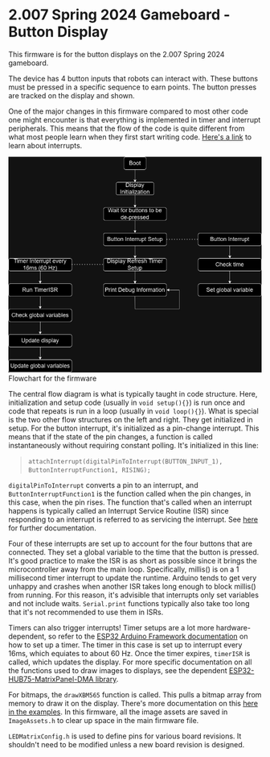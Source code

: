 # 2.007 Spring 2024 Gameboard - Button Display

This firmware is for the button displays on the 2.007 Spring 2024 gameboard. 

The device has 4 button inputs that robots can interact with. These buttons must be pressed in a specific sequence to earn points. The button presses are tracked on the display and shown. 

One of the major changes in this firmware compared to most other code one might encounter is that everything is implemented in timer and interrupt peripherals. This means that the flow of the code is quite different from what most people learn when they first start writing code. [Here's a link](https://users.ece.utexas.edu/~valvano/Volume1/E-Book/C12_Interrupts.htm) to learn about interrupts.

![](./Documentation/GameboardButtonsFlowchart.jpg)
Flowchart for the firmware

The central flow diagram is what is typically taught in code structure. Here, initialization and setup code (usually in `void setup(){}`) is run once and code that repeats is run in a loop (usually in `void loop(){}`). What is special is the two other flow structures on the left and right. They get initialized in setup. For the button interrupt, it's initialized as a pin-change interrupt. This means that if the state of the pin changes, a function is called instantaneously without requiring constant polling. It's initialized in this line:

> `attachInterrupt(digitalPinToInterrupt(BUTTON_INPUT_1), ButtonInterruptFunction1, RISING);`

`digitalPinToInterrupt` converts a pin to an interrupt, and `ButtonInterruptFunction1` is the function called when the pin changes, in this case, when the pin rises. The function that's called when an interrupt happens is typically called an Interrupt Service Routine (ISR) since responding to an interrupt is referred to as servicing the interrupt. See [here](https://docs.arduino.cc/language-reference/en/functions/external-interrupts/digitalPinToInterrupt/) for further documentation. 

Four of these interrupts are set up to account for the four buttons that are connected. They set a global variable to the time that the button is pressed. It's good practice to make the ISR is as short as possible since it brings the microcontroller away from the main loop. Specifically, millis() is on a 1 millisecond timer interrupt to update the runtime. Arduino tends to get very unhappy and crashes when another ISR takes long enough to block millis() from running. For this reason, it's advisible that interrupts only set variables and not include waits. `Serial.print` functions typically also take too long that it's not recommended to use them in ISRs.

Timers can also trigger interrupts! Timer setups are a lot more hardware-dependent, so refer to the [ESP32 Arduino Framework documentation](https://espressif-docs.readthedocs-hosted.com/projects/arduino-esp32/en/latest/api/timer.html) on how to set up a timer. The timer in this case is set up to interrupt every 16ms, which equiates to about 60 Hz. Once the timer expires, `timerISR` is called, which updates the display. For more specific documentation on all the functions used to draw images to displays, see the dependent [ESP32-HUB75-MatrixPanel-DMA library](https://github.com/mrcodetastic/ESP32-HUB75-MatrixPanel-DMA).

For bitmaps, the `drawXBM565` function is called. This pulls a bitmap array from memory to draw it on the display. There's more documentation on this [here in the examples](https://github.com/mrcodetastic/ESP32-HUB75-MatrixPanel-DMA/tree/master/examples/BitmapIcons). In this firmware, all the image assets are saved in `ImageAssets.h` to clear up space in the main firmware file.

`LEDMatrixConfig.h` is used to define pins for various board revisions. It shouldn't need to be modified unless a new board revision is designed. 





